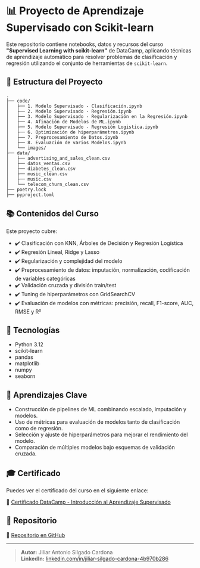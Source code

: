 # 📊 Proyecto de Aprendizaje Supervisado con Scikit-learn

Este repositorio contiene notebooks, datos y recursos del curso **"Supervised Learning with scikit-learn"** de DataCamp, aplicando técnicas de aprendizaje automático para resolver problemas de clasificación y regresión utilizando el conjunto de herramientas de `scikit-learn`.

## 📁 Estructura del Proyecto
```
.
├── code/
│   ├── 1. Modelo Supervisado - Clasificación.ipynb
│   ├── 2. Modelo Supervisado - Regresión.ipynb
│   ├── 3. Modelo Supervisado - Regularización en la Regresión.ipynb
│   ├── 4. Afinación de Modelos de ML.ipynb
│   ├── 5. Modelo Supervisado - Regresión Logistica.ipynb
│   ├── 6. Optimización de hiperparámetros.ipynb
│   ├── 7. Preprocesamiento de Datos.ipynb
│   ├── 8. Evaluación de varios Modelos.ipynb
│   └── images/
├── data/
│   ├── advertising_and_sales_clean.csv
│   ├── datos_ventas.csv
│   ├── diabetes_clean.csv
│   ├── music_clean.csv
│   ├── music.csv
│   └── telecom_churn_clean.csv
├── poetry.lock
├── pyproject.toml
```
## 📚 Contenidos del Curso

Este proyecto cubre:

- ✔️ Clasificación con KNN, Árboles de Decisión y Regresión Logística
- ✔️ Regresión Lineal, Ridge y Lasso
- ✔️ Regularización y complejidad del modelo
- ✔️ Preprocesamiento de datos: imputación, normalización, codificación de variables categóricas
- ✔️ Validación cruzada y división train/test
- ✔️ Tuning de hiperparámetros con GridSearchCV
- ✔️ Evaluación de modelos con métricas: precisión, recall, F1-score, AUC, RMSE y R²

## 🧪 Tecnologías

- Python 3.12
- scikit-learn
- pandas
- matplotlib
- numpy
- seaborn

## 🧠 Aprendizajes Clave

- Construcción de pipelines de ML combinando escalado, imputación y modelos.
- Uso de métricas para evaluación de modelos tanto de clasificación como de regresión.
- Selección y ajuste de hiperparámetros para mejorar el rendimiento del modelo.
- Comparación de múltiples modelos bajo esquemas de validación cruzada.

## 🎓 Certificado

Puedes ver el certificado del curso en el siguiente enlace:

🔗 [Certificado DataCamp - Introducción al Aprendizaje Supervisado](https://app.datacamp.com/learn/courses/supervised-learning-with-scikit-learn)

## 🔗 Repositorio

📂 [Repositorio en GitHub](https://github.com/Jiliar/scala-training)

---

> **Autor:** Jiliar Antonio Silgado Cardona  
> **LinkedIn:** [linkedin.com/in/jiliar-silgado-cardona-4b970b286](https://www.linkedin.com/in/jiliar-silgado-cardona-4b970b286)